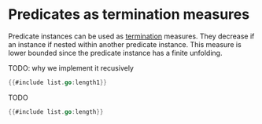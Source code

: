 # Predicates as termination measures

Predicate instances can be used as [termination](./termination.md) measures.
They decrease if an instance if nested within another predicate instance.
This measure is lower bounded since the predicate instance has a finite unfolding.

TODO: why we implement it recusively

``` go
{{#include list.go:length1}}
```

TODO

``` go
{{#include list.go:length}}
```


<!--
- iterative length / or getting last element
  - seen how to write a (recursive) function to get the length of a linked list
  - this function preserved access to the linked list
  - if we write an iterative version
  - traversing the list we must unfold access
  - it is not clear how we could fold it back to return back the full permission to the list
  - this can be achieved by using _magic wands_ , an advanced topic (link)
  - Example: iterative length without ensures Mem ... -->

<!-- TODO Technical footnote -->
